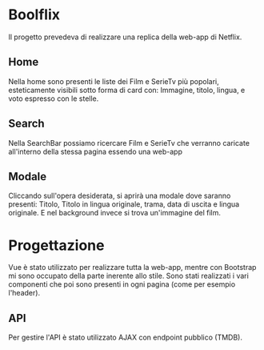 # Boolflix #
Il progetto prevedeva di realizzare una replica della web-app di Netflix.

## Home ##
Nella home sono presenti le liste dei Film e SerieTv più popolari, esteticamente visibili sotto forma di card con: Immagine, titolo, lingua, e voto espresso con le stelle.

## Search ##
Nella SearchBar possiamo ricercare Film e SerieTv che verranno caricate all'interno della stessa pagina essendo una web-app

## Modale ##
Cliccando sull'opera desiderata, si aprirà una modale dove saranno presenti: Titolo, Titolo in lingua originale, trama, data di uscita e lingua originale. E nel background invece si trova un'immagine del film.

# Progettazione #
Vue è stato utilizzato per realizzare tutta la web-app, mentre con Bootstrap mi sono occupato della parte inerente allo stile.
Sono stati realizzati i vari componenti che poi sono presenti in ogni pagina (come per esempio l'header).

## API ##
Per gestire l'API è stato utilizzato AJAX con endpoint pubblico (TMDB).
